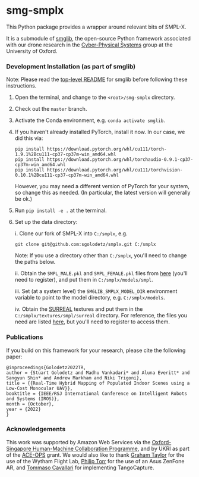 # smg-smplx

This Python package provides a wrapper around relevant bits of SMPL-X.

It is a submodule of [smglib](https://github.com/sgolodetz/smglib), the open-source Python framework associated with our drone research in the [Cyber-Physical Systems](https://www.cs.ox.ac.uk/activities/cyberphysical/) group at the University of Oxford.

### Development Installation (as part of smglib)

Note: Please read the [top-level README](https://github.com/sgolodetz/smglib/blob/master/README.md) for smglib before following these instructions.

1. Open the terminal, and change to the `<root>/smg-smplx` directory.

2. Check out the `master` branch.

3. Activate the Conda environment, e.g. `conda activate smglib`.

4. If you haven't already installed PyTorch, install it now. In our case, we did this via:

   ```
   pip install https://download.pytorch.org/whl/cu111/torch-1.9.1%2Bcu111-cp37-cp37m-win_amd64.whl
   pip install https://download.pytorch.org/whl/torchaudio-0.9.1-cp37-cp37m-win_amd64.whl
   pip install https://download.pytorch.org/whl/cu111/torchvision-0.10.1%2Bcu111-cp37-cp37m-win_amd64.whl
   ```

   However, you may need a different version of PyTorch for your system, so change this as needed. (In particular, the latest version will generally be ok.)

5. Run `pip install -e .` at the terminal.

6. Set up the data directory:

   i. Clone our fork of SMPL-X into `C:/smplx`, e.g.

   ```
   git clone git@github.com:sgolodetz/smplx.git C:/smplx
   ```

   Note: If you use a directory other than `C:/smplx`, you'll need to change the paths below.

   ii. Obtain the `SMPL_MALE.pkl` and `SMPL_FEMALE.pkl` files from [here](https://smpl.is.tue.mpg.de) (you'll need to register), and put them in `C:/smplx/models/smpl`.

   iii. Set (at a system level) the `SMGLIB_SMPLX_MODEL_DIR` environment variable to point to the model directory, e.g. `C:/smplx/models`.

   iv. Obtain the [SURREAL](https://github.com/gulvarol/surreal) textures and put them in the `C:/smplx/textures/smpl/surreal` directory. For reference, the files you need are listed [here](https://github.com/gulvarol/surreal/blob/master/download/files/files_smpl_data.txt), but you'll need to register to access them.

### Publications

If you build on this framework for your research, please cite the following paper:
```
@inproceedings{Golodetz2022TR,
author = {Stuart Golodetz and Madhu Vankadari* and Aluna Everitt* and Sangyun Shin* and Andrew Markham and Niki Trigoni},
title = {{Real-Time Hybrid Mapping of Populated Indoor Scenes using a Low-Cost Monocular UAV}},
booktitle = {IEEE/RSJ International Conference on Intelligent Robots and Systems (IROS)},
month = {October},
year = {2022}
}
```

### Acknowledgements

This work was supported by Amazon Web Services via the [Oxford-Singapore Human-Machine Collaboration Programme](https://www.mpls.ox.ac.uk/innovation-and-business-partnerships/human-machine-collaboration/human-machine-collaboration-programme-oxford-research-pillar), and by UKRI as part of the [ACE-OPS](https://gtr.ukri.org/projects?ref=EP%2FS030832%2F1) grant. We would also like to thank [Graham Taylor](https://www.biology.ox.ac.uk/people/professor-graham-taylor) for the use of the Wytham Flight Lab, [Philip Torr](https://eng.ox.ac.uk/people/philip-torr/) for the use of an Asus ZenFone AR, and [Tommaso Cavallari](https://uk.linkedin.com/in/tcavallari) for implementing TangoCapture.
